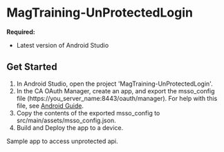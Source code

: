 # MagTraining-UnProtectedLogin

**Required:**
* Latest version of Android Studio

## Get Started
1. In Android Studio, open the project 'MagTraining-UnProtectedLogin'.
2. In the CA OAuth Manager, create an app, and export the msso_config file (https://you_server_name:8443/oauth/manager). For help with this file, see [Android Guide](http://techdocs.broadcom.com/content/broadcom/techdocs/us/en/ca-enterprise-software/layer7-api-management/mobile-sdk-for-ca-mobile-api-gateway/2-1.html).
3. Copy the contents of the exported msso_config to src/main/assets/msso_config.json.
4. Build and Deploy the app to a device.

Sample app to access unprotected api.
